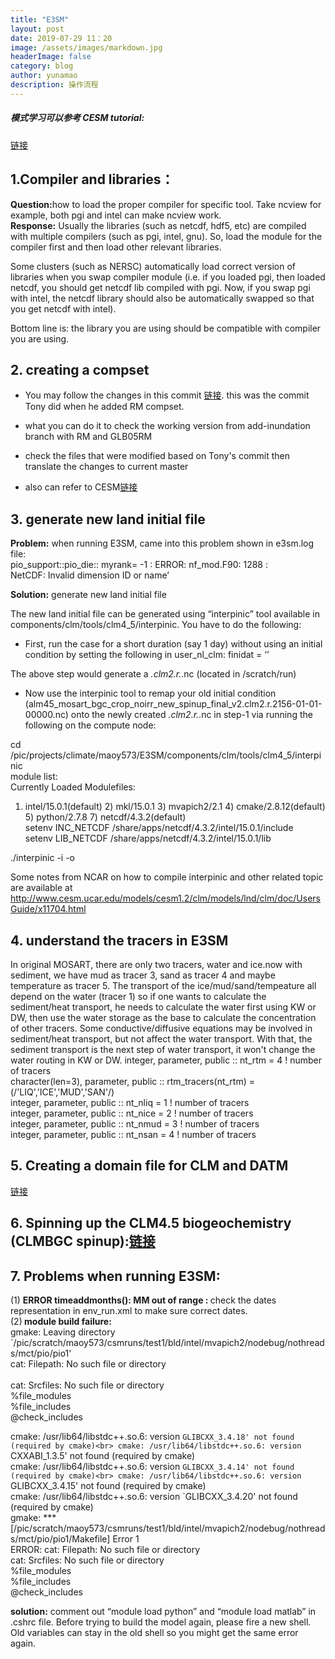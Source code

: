 ```yaml
---
title: "E3SM"
layout: post
date: 2019-07-29 11：20
image: /assets/images/markdown.jpg
headerImage: false
category: blog
author: yunamao
description: 操作流程
---
```


##### 模式学习可以参考 CESM tutorial: 
[链接](http://www.cesm.ucar.edu/events/tutorials/?ref=nav)

##  <strong>1.Compiler and libraries：</strong>
<strong>Question:</strong>how to load the proper compiler for specific tool. Take ncview for example,  both pgi and intel can make ncview work. <br>
<strong>Response:</strong>
Usually the libraries (such as netcdf, hdf5, etc) are compiled with multiple compilers (such as pgi, intel, gnu). So, load the module for the compiler first and then load other relevant libraries.  <br>

Some clusters (such as NERSC) automatically load correct version of libraries when you swap compiler module (i.e. if you loaded pgi,
 then loaded netcdf, you should get netcdf lib compiled with pgi. Now, if you swap pgi with intel, the netcdf library should also be
 automatically swapped so that you get netcdf with intel).<br>

Bottom line is: the library you are using should be compatible with compiler you are using.<br>


## <strong>2. creating a compset</strong>
- You may follow the changes in this commit
[链接](https://github.com/hydrotian/ACME/commit/26e5516fef8d1b1db7f0d08c87fdbe016ee2f2d2).
this was the commit Tony did when he added RM compset.

- what you can do it to check the working version from add-inundation branch with RM and GLB05RM
- check the files that were modified based on Tony's commit
then translate the changes to current master
- also can refer to CESM[链接](http://www.cesm.ucar.edu/models/cesm1.2/cesm/doc/usersguide/c513.html)

## <strong>3. generate new land initial file</strong>
<strong>Problem:</strong> when running E3SM, came into this problem shown in e3sm.log file: <br>
pio_support::pio_die:: myrank=          -1 : ERROR: nf_mod.F90:        1288 : <br>
 NetCDF: Invalid dimension ID or name’<br>
 
<strong>Solution:</strong> generate new land initial file
 
The new land initial file can be generated using “interpinic” tool available in components/clm/tools/clm4_5/interpinic. You have to do the following:<br>

- First, run the case for a short duration (say 1 day) without using an initial condition by setting the following in user_nl_clm:
finidat = ‘’ <br>

The above step would generate a *.clm2.r.*.nc (located in /scratch/run)<br>

- Now use the interpinic tool to remap your old initial condition (alm45_mosart_bgc_crop_noirr_new_spinup_final_v2.clm2.r.2156-01-01-00000.nc) onto the newly created *.clm2.r.*.nc in step-1 via running the following on the compute node:<br>

cd /pic/projects/climate/maoy573/E3SM/components/clm/tools/clm4_5/interpinic<br>
module list:<br>
Currently Loaded Modulefiles:<br>
  1) intel/15.0.1(default) 2) mkl/15.0.1 3) mvapich2/2.1  4) cmake/2.8.12(default)  5) python/2.7.8     7) netcdf/4.3.2(default)<br>
setenv INC_NETCDF /share/apps/netcdf/4.3.2/intel/15.0.1/include<br>
setenv LIB_NETCDF /share/apps/netcdf/4.3.2/intel/15.0.1/lib<br>

./interpinic -i <path-to-old-initial-condition> -o <path-to-new-restart-file><br>

Some notes from NCAR on how to compile interpinic and other related topic are available at <br> http://www.cesm.ucar.edu/models/cesm1.2/clm/models/lnd/clm/doc/UsersGuide/x11704.html<br>

## <strong>4. understand the tracers in E3SM</strong>
In original MOSART, there are only two tracers, water and ice.now with sediment, we have mud as tracer 3, sand as tracer 4
and maybe temperature as tracer 5. The transport of the ice/mud/sand/tempeature all depend on the water (tracer 1)
so if one wants to calculate the sediment/heat transport, he needs to calculate the water first using KW or DW, then use the water storage as the base to calculate the concentration of other tracers. Some conductive/diffusive equations may be involved in sediment/heat transport, but not affect the water transport. With that, the sediment transport is the next step of water transport, it won't change the water routing in KW or DW.
 integer, parameter, public :: nt_rtm = 4    ! number of tracers <br>
  character(len=3), parameter, public :: rtm_tracers(nt_rtm) =  (/'LIQ','ICE','MUD','SAN'/) <br>
  integer, parameter, public :: nt_nliq = 1    ! number of tracers <br>
  integer, parameter, public :: nt_nice = 2    ! number of tracers <br>
  integer, parameter, public :: nt_nmud = 3    ! number of tracers <br>
  integer, parameter, public :: nt_nsan = 4    ! number of tracers <br>
  
## <strong>5. Creating a domain file for CLM and DATM</strong>
  [链接](http://www.cesm.ucar.edu/models/cesm1.1/clm/models/lnd/clm/doc/UsersGuide/x8342.html)<br>
  
## <strong>6. Spinning up the CLM4.5 biogeochemistry (CLMBGC spinup)</strong>:[链接](http://www.cesm.ucar.edu/models/cesm1.2/clm/models/lnd/clm/doc/UsersGuide/x12544.html)<br>

## <strong>7. Problems when running E3SM</strong>:
(1) <strong>ERROR timeaddmonths():  MM out of range : </strong>check the dates representation in env_run.xml to make sure correct dates.<br>
(2)<strong> module build failure:</strong>  <br>
gmake: Leaving directory `/pic/scratch/maoy573/csmruns/test1/bld/intel/mvapich2/nodebug/nothreads/mct/pio/pio1'<br>
cat: Filepath: No such file or directory<br><br>
cat: Srcfiles: No such file or directory<br>
%file_modules<br>
%file_includes<br>
@check_includes<br>

cmake: /usr/lib64/libstdc++.so.6: version `GLIBCXX_3.4.18' not found (required by cmake)<br>
cmake: /usr/lib64/libstdc++.so.6: version `CXXABI_1.3.5' not found (required by cmake)<br>
cmake: /usr/lib64/libstdc++.so.6: version `GLIBCXX_3.4.14' not found (required by cmake)<br>
cmake: /usr/lib64/libstdc++.so.6: version `GLIBCXX_3.4.15' not found (required by cmake)<br>
cmake: /usr/lib64/libstdc++.so.6: version `GLIBCXX_3.4.20' not found (required by cmake)<br>
gmake: *** [/pic/scratch/maoy573/csmruns/test1/bld/intel/mvapich2/nodebug/nothreads/mct/pio/pio1/Makefile] Error 1<br>
ERROR: cat: Filepath: No such file or directory<br>
cat: Srcfiles: No such file or directory<br>
%file_modules<br>
%file_includes<br>
@check_includes<br>

<strong>solution:</strong> comment out “module load python” and “module load matlab” in .cshrc file. Before trying to build the model again, please fire a new shell. Old variables can stay in the old shell so you might get the same error again.

